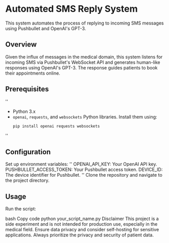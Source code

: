 # Automated SMS Reply System

This system automates the process of replying to incoming SMS messages using Pushbullet and OpenAI's GPT-3.

## Overview

Given the influx of messages in the medical domain, this system listens for incoming SMS via Pushbullet's WebSocket API and generates human-like responses using OpenAI's GPT-3. The response guides patients to book their appointments online.

## Prerequisites

''
- Python 3.x
- `openai`, `requests`, and `websockets` Python libraries. Install them using:
  ```bash
  pip install openai requests websockets
''

## Configuration

Set up environment variables:
''
OPENAI_API_KEY: Your OpenAI API key.
PUSHBULLET_ACCESS_TOKEN: Your Pushbullet access token.
DEVICE_ID: The device identifier for Pushbullet.
''
Clone the repository and navigate to the project directory.

## Usage
Run the script:

bash
Copy code
python your_script_name.py
Disclaimer
This project is a side experiment and is not intended for production use, especially in the medical field. Ensure data privacy and consider self-hosting for sensitive applications. Always prioritize the privacy and security of patient data.
